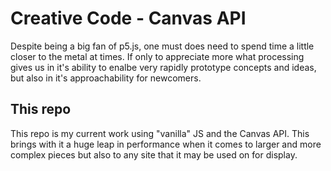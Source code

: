 # Creative Code - Canvas API

Despite being a big fan of p5.js, one must does need to spend time a little closer to the metal at times. If only to appreciate more what processing gives us
in it's ability to enalbe very rapidly prototype concepts and ideas, but also in it's approachability for newcomers.

## This repo

This repo is my current work using "vanilla" JS and the Canvas API. This brings with it a huge leap in performance when it comes to larger and more complex pieces but also 
to any site that it may be used on for display.  

